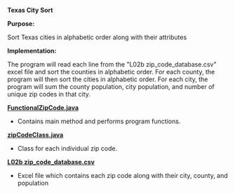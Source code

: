 **Texas City Sort**

**Purpose:**

Sort Texas cities in alphabetic order along with their attributes

**Implementation:**

The program will read each line from the "L02b zip_code_database.csv" excel file and sort the counties in alphabetic order. For each county, the program will then sort the cities in alphabetic order. For each city, the program will sum the county population, city population, and number of unique zip codes in that city.

[**FunctionalZipCode.java**](https://github.com/Jcisneros92/Lambda_Expressions/blob/master/Texas%20City%20Sort/FunctionalZipCode.java)

- Contains main method and performs program functions.

[**zipCodeClass.java**](https://github.com/Jcisneros92/Lambda_Expressions/blob/master/Texas%20County%20Sort/texasCitiesClass.java)

- Class for each individual zip code.

[**L02b zip_code_database.csv**](https://github.com/Jcisneros92/Lambda_Expressions/blob/master/Texas%20County%20Sort/L02a%20Cityname_wo_headers.csv)

- Excel file which contains each zip code along with their city, county, and population
